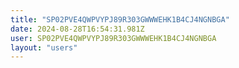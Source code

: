 ```yaml
---
title: "SP02PVE4QWPVYPJ89R303GWWWEHK1B4CJ4NGNBGA"
date: 2024-08-28T16:54:31.981Z
user: SP02PVE4QWPVYPJ89R303GWWWEHK1B4CJ4NGNBGA
layout: "users"
---
```

    